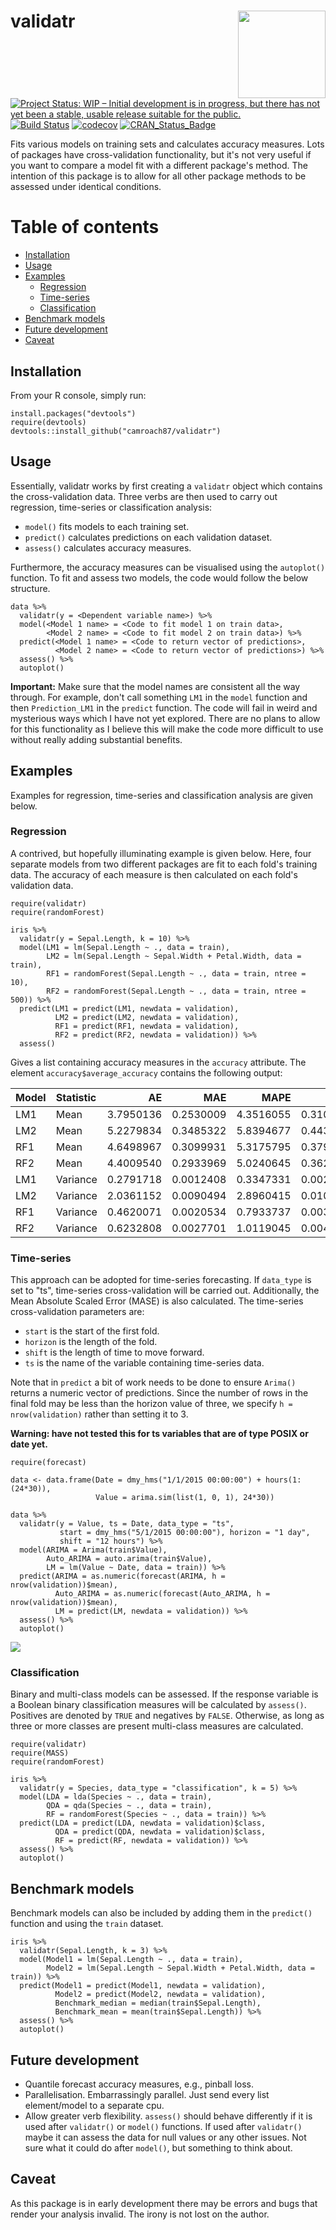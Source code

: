 # validatr <img src="man/figures/logo.png" align="right" width="140" />

[![Project Status: WIP – Initial development is in progress, but there has not yet been a stable, usable release suitable for the public.](http://www.repostatus.org/badges/latest/wip.svg)](http://www.repostatus.org/#wip)
[![Build Status](https://travis-ci.org/camroach87/validatr.svg?branch=master)](https://travis-ci.org/camroach87/validatr)
[![codecov](https://codecov.io/github/camroach87/validatr/branch/master/graphs/badge.svg)](https://codecov.io/github/camroach87/validatr)
[![CRAN_Status_Badge](http://www.r-pkg.org/badges/version/validatr)](https://CRAN.R-project.org/package=validatr)


Fits various models on training sets and calculates accuracy measures. Lots of packages have cross-validation functionality, but it's not very useful if you want to compare a model fit with a different package's method. The intention of this package is to allow for all other package methods to be assessed under identical conditions.


# Table of contents

* [Installation](#installation)
* [Usage](#usage)
* [Examples](#examples)
    * [Regression](#regression)
    * [Time-series](#time-series)
    * [Classification](#classification)
* [Benchmark models](#benchmark-models)
* [Future development](#future-development)
* [Caveat](#caveat)

## Installation

From your R console, simply run:

```{r}
install.packages("devtools")
require(devtools)
devtools::install_github("camroach87/validatr")
```

## Usage

Essentially, validatr works by first creating a `validatr` object which contains the cross-validation data. Three verbs are then used to carry out regression, time-series or classification analysis:

* `model()` fits models to each training set.
* `predict()` calculates predictions on each validation dataset.
* `assess()` calculates accuracy measures.

Furthermore, the accuracy measures can be visualised using the `autoplot()` function. To fit and assess two models, the code would follow the below structure.

```{r}
data %>% 
  validatr(y = <Dependent variable name>) %>% 
  model(<Model 1 name> = <Code to fit model 1 on train data>,
        <Model 2 name> = <Code to fit model 2 on train data>) %>% 
  predict(<Model 1 name> = <Code to return vector of predictions>,
          <Model 2 name> = <Code to return vector of predictions>) %>% 
  assess() %>% 
  autoplot()
```

__Important:__ Make sure that the model names are consistent all the way through. For example, don't call something `LM1` in the `model` function and then `Prediction_LM1` in the `predict` function. The code will fail in weird and mysterious ways which I have not yet explored. There are no plans to allow for this functionality as I believe this will make the code more difficult to use without really adding substantial benefits.

## Examples

Examples for regression, time-series and classification analysis are given below. 

### Regression

A contrived, but hopefully illuminating example is given below. Here, four separate models from two different packages are fit to each fold's training data. The accuracy of each measure is then calculated on each fold's validation data.


```{r}
require(validatr)
require(randomForest)

iris %>% 
  validatr(y = Sepal.Length, k = 10) %>%
  model(LM1 = lm(Sepal.Length ~ ., data = train),
        LM2 = lm(Sepal.Length ~ Sepal.Width + Petal.Width, data = train),
        RF1 = randomForest(Sepal.Length ~ ., data = train, ntree = 10),
        RF2 = randomForest(Sepal.Length ~ ., data = train, ntree = 500)) %>%
  predict(LM1 = predict(LM1, newdata = validation),
          LM2 = predict(LM2, newdata = validation),
          RF1 = predict(RF1, newdata = validation),
          RF2 = predict(RF2, newdata = validation)) %>%
  assess()
```

Gives a list containing accuracy measures in the `accuracy` attribute. The element `accuracy$average_accuracy` contains the following output:

|Model |Statistic |        AE|       MAE|      MAPE|      RMSE|     SMAPE|
|:-----|:---------|---------:|---------:|---------:|---------:|---------:|
|LM1   |Mean      | 3.7950136| 0.2530009| 4.3516055| 0.3106914| 4.3318653|
|LM2   |Mean      | 5.2279834| 0.3485322| 5.8394677| 0.4438729| 5.8149103|
|RF1   |Mean      | 4.6498967| 0.3099931| 5.3175795| 0.3797383| 5.2790324|
|RF2   |Mean      | 4.4009540| 0.2933969| 5.0240645| 0.3626210| 4.9876589|
|LM1   |Variance  | 0.2791718| 0.0012408| 0.3347331| 0.0020096| 0.3032631|
|LM2   |Variance  | 2.0361152| 0.0090494| 2.8960415| 0.0101204| 2.5389126|
|RF1   |Variance  | 0.4620071| 0.0020534| 0.7933737| 0.0032892| 0.6486826|
|RF2   |Variance  | 0.6232808| 0.0027701| 1.0119045| 0.0047078| 0.8710760|

### Time-series

This approach can be adopted for time-series forecasting. If `data_type` is set to "ts", time-series cross-validation will be carried out. Additionally, the Mean Absolute Scaled Error (MASE) is also calculated. The time-series cross-validation parameters are:

* `start` is the start of the first fold.
* `horizon` is the length of the fold. 
* `shift` is the length of time to move forward.
* `ts` is the name of the variable containing time-series data.

Note that in `predict` a bit of work needs to be done to ensure `Arima()` returns a numeric vector of predictions. Since the number of rows in the final fold may be less than the horizon value of three, we specify `h = nrow(validation)` rather than setting it to 3.

__Warning: have not tested this for ts variables that are of type POSIX or date yet.__

```{r}
require(forecast)

data <- data.frame(Date = dmy_hms("1/1/2015 00:00:00") + hours(1:(24*30)),
                   Value = arima.sim(list(1, 0, 1), 24*30))

data %>% 
  validatr(y = Value, ts = Date, data_type = "ts", 
           start = dmy_hms("5/1/2015 00:00:00"), horizon = "1 day",
           shift = "12 hours") %>% 
  model(ARIMA = Arima(train$Value),
        Auto_ARIMA = auto.arima(train$Value),
        LM = lm(Value ~ Date, data = train)) %>% 
  predict(ARIMA = as.numeric(forecast(ARIMA, h = nrow(validation))$mean),
          Auto_ARIMA = as.numeric(forecast(Auto_ARIMA, h = nrow(validation))$mean),
          LM = predict(LM, newdata = validation)) %>% 
  assess() %>% 
  autoplot()
```

![](man/figures/autoplot-example.png)

### Classification

Binary and multi-class models can be assessed. If the response variable is a Boolean binary classification measures will be calculated by `assess()`. Positives are denoted by `TRUE` and negatives by `FALSE`. Otherwise, as long as three or more classes are present multi-class measures are calculated.

```{r}
require(validatr)
require(MASS)
require(randomForest)

iris %>% 
  validatr(y = Species, data_type = "classification", k = 5) %>%
  model(LDA = lda(Species ~ ., data = train),
        QDA = qda(Species ~ ., data = train),
        RF = randomForest(Species ~ ., data = train)) %>%
  predict(LDA = predict(LDA, newdata = validation)$class,
          QDA = predict(QDA, newdata = validation)$class,
          RF = predict(RF, newdata = validation)) %>%
  assess() %>% 
  autoplot()
```

## Benchmark models

Benchmark models can also be included by adding them in the `predict()` function and using the `train` dataset.

```{r}
iris %>% 
  validatr(Sepal.Length, k = 3) %>%
  model(Model1 = lm(Sepal.Length ~ ., data = train),
        Model2 = lm(Sepal.Length ~ Sepal.Width + Petal.Width, data = train)) %>%
  predict(Model1 = predict(Model1, newdata = validation),
          Model2 = predict(Model2, newdata = validation),
          Benchmark_median = median(train$Sepal.Length),
          Benchmark_mean = mean(train$Sepal.Length)) %>% 
  assess() %>% 
  autoplot()
```


## Future development

* Quantile forecast accuracy measures, e.g., pinball loss.
* Parallelisation. Embarrassingly parallel. Just send every list element/model to a separate cpu.
* Allow greater verb flexibility. `assess()` should behave differently if it is used after `validatr()` or `model()` functions. If used after `validatr()` maybe it can assess the data for null values or any other issues. Not sure what it could do after `model()`, but something to think about.


## Caveat

As this package is in early development there may be errors and bugs that render your analysis invalid. The irony is not lost on the author.
